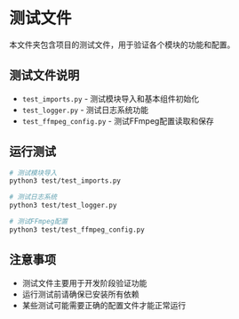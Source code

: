 # 测试文件

本文件夹包含项目的测试文件，用于验证各个模块的功能和配置。

## 测试文件说明

- `test_imports.py` - 测试模块导入和基本组件初始化
- `test_logger.py` - 测试日志系统功能
- `test_ffmpeg_config.py` - 测试FFmpeg配置读取和保存

## 运行测试

```bash
# 测试模块导入
python3 test/test_imports.py

# 测试日志系统
python3 test/test_logger.py

# 测试FFmpeg配置
python3 test/test_ffmpeg_config.py
```

## 注意事项

- 测试文件主要用于开发阶段验证功能
- 运行测试前请确保已安装所有依赖
- 某些测试可能需要正确的配置文件才能正常运行
